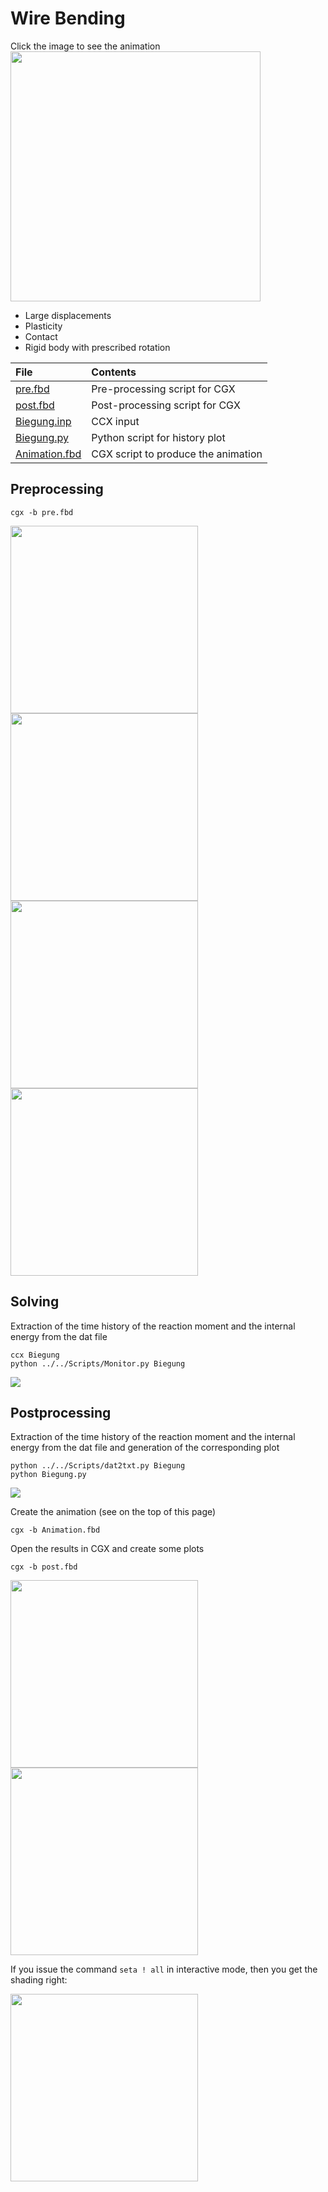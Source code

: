 # Wire Bending
Click the image to see the animation
<img src="movie.gif" width="400">
+ Large displacements
+ Plasticity
+ Contact
+ Rigid body with prescribed rotation

| File     | Contents    |
| :------------- | :------------- |
| [pre.fbd](pre.fbd)     | Pre-processing script for CGX     |
| [post.fbd](post.fbd) | Post-processing script for CGX |
| [Biegung.inp](Kasten.inp) | CCX input |
| [Biegung.py](Biegung.py) | Python script for history plot |
| [Animation.fbd](Animation.fbd) | CGX script to produce the animation |
## Preprocessing
```
cgx -b pre.fbd

```
<img src="symy.png" width="300"><img src="wfix.png" width="300">
<img src="parts.png" width="300"><img src="contact.png" width="300">

## Solving

Extraction of the time history of the reaction moment and the internal energy from the dat file
```
ccx Biegung
python ../../Scripts/Monitor.py Biegung
```
<img src="Biegung.png">

## Postprocessing

Extraction of the time history of the reaction moment and the internal energy from the dat file and generation of the corresponding plot
```
python ../../Scripts/dat2txt.py Biegung
python Biegung.py
```
<img src="Biegung-history.png">

Create the animation (see on the top of this page)
```
cgx -b Animation.fbd
```
Open the results in CGX and create some plots
```
cgx -b post.fbd
```
<img src="deform.png" width="300"><img src="PE.png" width="300">

If you issue the command `seta ! all` in interactive mode, then you get the shading right:

<img src="deform1.png" width="300">
